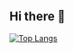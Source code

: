 ## Hi there 👋

[![Top Langs](https://github-readme-stats.vercel.app/api/top-langs/?username={suke}
)](https://github.com/anuraghazra/github-readme-stats)
